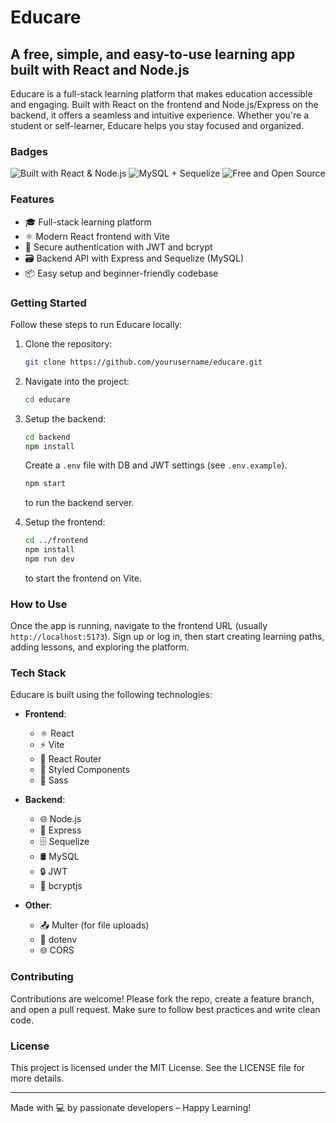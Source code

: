 # Educare

## A free, simple, and easy-to-use learning app built with React and Node.js

Educare is a full-stack learning platform that makes education accessible and engaging. Built with React on the frontend and Node.js/Express on the backend, it offers a seamless and intuitive experience. Whether you're a student or self-learner, Educare helps you stay focused and organized.

### Badges

![Built with React & Node.js](https://img.shields.io/badge/Built_with-React%20%26%20Node.js-blue)
![MySQL + Sequelize](https://img.shields.io/badge/MySQL%20%2B%20Sequelize-orange)
![Free and Open Source](https://img.shields.io/badge/Free%20and%20Open%20Source-green)

### Features

- 🎓 Full-stack learning platform
- ⚛️ Modern React frontend with Vite
- 🔐 Secure authentication with JWT and bcrypt
- 🗃️ Backend API with Express and Sequelize (MySQL)
- 📦 Easy setup and beginner-friendly codebase

### Getting Started

Follow these steps to run Educare locally:

1. Clone the repository:
    ```bash
    git clone https://github.com/yourusername/educare.git
    ```

2. Navigate into the project:
    ```bash
    cd educare
    ```

3. Setup the backend:
    ```bash
    cd backend
    npm install
    ```
    Create a `.env` file with DB and JWT settings (see `.env.example`).
    ```bash
    npm start
    ```
    to run the backend server.

4. Setup the frontend:
    ```bash
    cd ../frontend
    npm install
    npm run dev
    ```
    to start the frontend on Vite.

### How to Use

Once the app is running, navigate to the frontend URL (usually `http://localhost:5173`). Sign up or log in, then start creating learning paths, adding lessons, and exploring the platform.

### Tech Stack

Educare is built using the following technologies:

- **Frontend**: 
    - ⚛️ React
    - ⚡ Vite
    - 🔗 React Router
    - 🎨 Styled Components
    - 💅 Sass

- **Backend**: 
    - 🌐 Node.js
    - 🚀 Express
    - 🗄️ Sequelize
    - 🛢️ MySQL
    - 🔒 JWT
    - 🔐 bcryptjs

- **Other**:
    - 📤 Multer (for file uploads)
    - 🌿 dotenv
    - 🌐 CORS


### Contributing

Contributions are welcome! Please fork the repo, create a feature branch, and open a pull request. Make sure to follow best practices and write clean code.

### License

This project is licensed under the MIT License. See the LICENSE file for more details.

---

Made with 💻 by passionate developers – Happy Learning!
